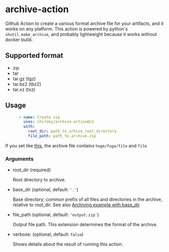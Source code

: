 # archive-action

Github Action to create a various format archive file for your artifacts, and it works on any platform. This action is powered by python's `shutil.make_archive`, and probably lightweight because it works without docker build.

## Supported format

- zip
- tar
- tar.gz (tgz)
- tar.bz2 (tbz2)
- tar.xz (txz)

## Usage

```yaml
      - name: Create zip
        uses: ihiroky/archive-action@v1
        with:
          root_dir: path_to_arhive_root_directory
          file_path: path_to_archive.zip
```
If you set like [this](https://github.com/ihiroky/compress-action/blob/main/.github/workflows/test.yml), the archive file contains `hoge/fuga/file` and `file` 

### Arguments

- root_dir (required)

  Root directory to archive.

- base_dir (optional, default: `'.'`)

  Base directory; common prefix of all files and directories in the archive, relative to root_dir. See also [Archiving example with base_dir](https://docs.python.org/ja/3/library/shutil.html#shutil-archiving-example-with-basedir)
 
- file_path (optional, default: `'output.zip'`)

  Output file path. This extension determines the format of the archive.

- verbose: (optional, default: `false`)

  Shows details about the result of running this action.
